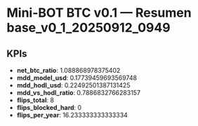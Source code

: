 # Mini-BOT BTC v0.1 — Resumen base_v0_1_20250912_0949

## KPIs
- **net_btc_ratio**: 1.088868978375402
- **mdd_model_usd**: 0.17739459693569748
- **mdd_hodl_usd**: 0.22492501387131425
- **mdd_vs_hodl_ratio**: 0.7886832766283157
- **flips_total**: 8
- **flips_blocked_hard**: 0
- **flips_per_year**: 16.233333333333334
